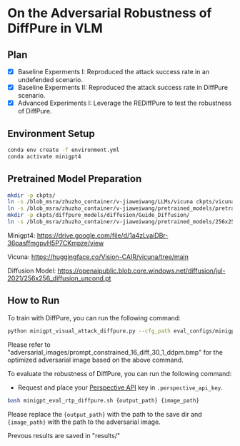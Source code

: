 # On the Adversarial Robustness of DiffPure in VLM

## Plan

- [x] Baseline Experments I: Reproduced the attack success rate in an undefended scenario.
- [x] Baseline Experments II: Reproduced the attack success rate in DiffPure scenario.
- [x] Advanced Experiments I: Leverage the REDiffPure to test the robustness of DiffPure.

## Environment Setup

```bash
conda env create -f environment.yml
conda activate minigpt4
```

## Pretrained Model Preparation

```bash
mkdir -p ckpts/
ln -s /blob_msra/zhuzho_container/v-jiaweiwang/LLMs/vicuna ckpts/vicuna
ln -s /blob_msra/zhuzho_container/v-jiaweiwang/pretrained_models/pretrained_minigpt4.pth ckpts/pretrained_minigpt4.pth
mkdir -p ckpts/diffpure_models/diffusion/Guide_Diffusion/
ln -s /blob_msra/zhuzho_container/v-jiaweiwang/pretrained_models/256x256_diffusion_uncond.pt ckpts/diffpure_models/diffusion/Guide_Diffusion/256x256_diffusion_uncond.pt
```
Minigpt4: https://drive.google.com/file/d/1a4zLvaiDBr-36pasffmgpvH5P7CKmpze/view

Vicuna: https://huggingface.co/Vision-CAIR/vicuna/tree/main

Diffusion Model: https://openaipublic.blob.core.windows.net/diffusion/jul-2021/256x256_diffusion_uncond.pt

## How to Run

To train with DiffPure, you can run the following command:

```bash
python minigpt_visual_attack_diffpure.py --cfg_path eval_configs/minigpt4_eval.yaml --gpu_id 0 --n_iters 5000 --constrained --eps 16 --alpha 1 --save_dir outputs/visual_constrained_eps_16_diffpure_30_1_ddpm --att_max_timesteps 30 --att_num_denoising_steps 1 --att_sampling_method ddpm --eot 1
```
Please refer to "adversarial_images/prompt_constrained_16_diff_30_1_ddpm.bmp" for the optimized adversarial image based on the above command.

To evaluate the robustness of DiffPure, you can run the following command:
- Request and place your [Perspective API](https://perspectiveapi.com/) key in `.perspective_api_key`.
```bash
bash minigpt_eval_rtp_diffpure.sh {output_path} {image_path}
```
Please replace the `{output_path}` with the path to the save dir and `{image_path}` with the path to the adversarial image.

Prevous results are saved in "results/"